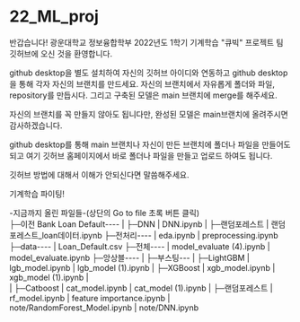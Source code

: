 # 22_ML_proj

반갑습니다!
광운대학교 정보융합학부 2022년도 1학기 기계학습 "큐빅" 프로젝트 팀 깃허브에 오신 것을 환영합니다.

github desktop을 별도 설치하여 자신의 깃허브 아이디와 연동하고
github desktop을 통해 각자 자신의 브랜치를 만드세요.
자신의 브랜치에서 자유롭게 폴더와 파일, repository를 만듭시다.
그리고 구축된 모델은 main 브랜치에 merge를 해주세요.

자신의 브랜치를 꼭 만들지 않아도 됩니다만,
완성된 모델은 main브랜치에 올려주시면 감사하겠습니다.

github desktop를 통해 main 브랜치나 자신이 만든 브랜치에 폴더나 파일을 만들어도 되고
여기 깃허브 홈페이지에서 바로 폴더나 파일을 만들고 업로드 하여도 됩니다.

깃허브 방법에 대해서 이해가 안되신다면 말씀해주세요.

기계학습 파이팅!

-지금까지 올린 파일들-(상단의 Go to file 초록 버튼 클릭)  
  ├─이전 Bank Loan Default----
  |         ├─DNN
  |                    DNN.ipynb
  |         ├─랜덤포레스트
  |                   랜덤포레스트_loan데이터.ipynb
  ├─전처리----
  |         eda.ipynb
  |         preprocessing.ipynb
  ├─data----
  |         Loan_Default.csv
  ├─전체----
  |         model_evaluate (4).ipynb
  |         model_evaluate.ipynb
  ├─앙상블----
  |         ├─부스팅---
  |                   ├─LightGBM
  |                              lgb_model.ipynb
  |                              lgb_model (1).ipynb
  |                   ├─XGBoost
  |                              xgb_model.ipynb
  |                              xgb_model (1).ipynb
  |                              
  |                   ├─Catboost
  |                             cat_model.ipynb
  |                             cat_model (1).ipynb
  |         ├─랜덤포레스트
  |                   rf_model.ipynb
  |                   feature importance.ipynb
  | note/RandomForest_Model.ipynb
  | note/DNN.ipynb

